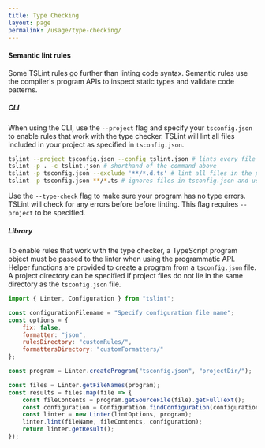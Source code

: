 ```yaml
---
title: Type Checking
layout: page
permalink: /usage/type-checking/
---
```


#### Semantic lint rules

Some TSLint rules go further than linting code syntax. Semantic rules use the compiler's program APIs to inspect static types and validate code patterns.

##### CLI

When using the CLI, use the `--project` flag and specify your `tsconfig.json` to enable rules that work with the type checker. TSLint will lint all files included in your project as specified in `tsconfig.json`.

```sh
tslint --project tsconfig.json --config tslint.json # lints every file in your project
tslint -p . -c tslint.json # shorthand of the command above
tslint -p tsconfig.json --exclude '**/*.d.ts' # lint all files in the project excluding declaration files
tslint -p tsconfig.json **/*.ts # ignores files in tsconfig.json and uses the provided glob instead
```

Use the `--type-check` flag to make sure your program has no type errors. TSLint will check for any errors before before linting. This flag requires `--project` to be specified.

##### Library

To enable rules that work with the type checker, a TypeScript program object must be passed to the linter when using the programmatic API. Helper functions are provided to create a program from a `tsconfig.json` file. A project directory can be specified if project files do not lie in the same directory as the `tsconfig.json` file.

```js
import { Linter, Configuration } from "tslint";

const configurationFilename = "Specify configuration file name";
const options = {
    fix: false,
    formatter: "json",
    rulesDirectory: "customRules/",
    formattersDirectory: "customFormatters/"
};

const program = Linter.createProgram("tsconfig.json", "projectDir/");

const files = Linter.getFileNames(program);
const results = files.map(file => {
    const fileContents = program.getSourceFile(file).getFullText();
    const configuration = Configuration.findConfiguration(configurationFilename, file).results;
    const linter = new Linter(lintOptions, program);
    linter.lint(fileName, fileContents, configuration);
    return linter.getResult();
});
```
